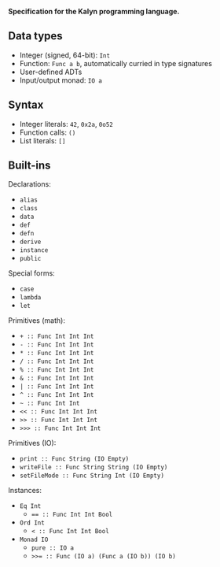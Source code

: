 **Specification for the Kalyn programming language.**

## Data types

* Integer (signed, 64-bit): `Int`
* Function: `Func a b`, automatically curried in type signatures
* User-defined ADTs
* Input/output monad: `IO a`

## Syntax

* Integer literals: `42`, `0x2a`, `0o52`
* Function calls: `()`
* List literals: `[]`

## Built-ins

Declarations:

* `alias`
* `class`
* `data`
* `def`
* `defn`
* `derive`
* `instance`
* `public`

Special forms:

* `case`
* `lambda`
* `let`

Primitives (math):

* `+ :: Func Int Int Int`
* `- :: Func Int Int Int`
* `* :: Func Int Int Int`
* `/ :: Func Int Int Int`
* `% :: Func Int Int Int`
* `& :: Func Int Int Int`
* `| :: Func Int Int Int`
* `^ :: Func Int Int Int`
* `~ :: Func Int Int`
* `<< :: Func Int Int Int`
* `>> :: Func Int Int Int`
* `>>> :: Func Int Int Int`

Primitives (IO):

* `print :: Func String (IO Empty)`
* `writeFile :: Func String String (IO Empty)`
* `setFileMode :: Func String Int (IO Empty)`

Instances:

* `Eq Int`
    * `== :: Func Int Int Bool`
* `Ord Int`
    * `< :: Func Int Int Bool`
* `Monad IO`
    * `pure :: IO a`
    * `>>= :: Func (IO a) (Func a (IO b)) (IO b)`
